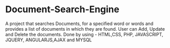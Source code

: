 # Document-Search-Engine
A project that searches Documents, for a specified word or words and provides a list of documents in which they are found.
User can Add, Update and Delete the documents.
Done by using - HTML,CSS, PHP, JAVASCRIPT, JQUERY, ANGULARJS,AJAX and MYSQL
